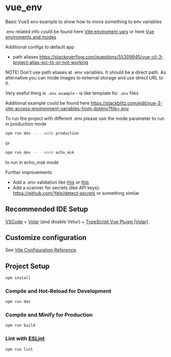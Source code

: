 # vue_env

Basic Vue3 env example to show how to move something to env variables

.env related info could be found here
[Vite enviroment vars](https://vitejs.dev/guide/env-and-mode.html)
or here [Vue enviroments and modes](https://cli.vuejs.org/guide/mode-and-env.html)

Additional configs to default app
- path aliases https://stackoverflow.com/questions/55309945/vue-cli-3-project-alias-src-to-or-not-working

NOTE! Don't use path aliases at .env variables. It should be a direct path. As alternative you can mode images to external storage and use direct URL to it.

Very eseful thing is `.env.example` - is like template for `.env` files

Additional example could be found here https://stackblitz.com/edit/vue-3-vite-access-environment-variables-from-dotenv?file=.env

To run the project with different .env please use the mode parameter
to run in production mode
```bash
npm run dev -- --mode production
```
or
```bash
npm run dev -- --mode echo_msk
```
to run in echo_msk mode

Further improvements
- Add a .env validation like [this](https://dotenv-linter.github.io/#/usage/compare) or [this](https://github.com/Julien-R44/vite-plugin-validate-env)
- Add a scanner for secrets (like API keys): https://github.com/Yelp/detect-secrets or something similar

## Recommended IDE Setup

[VSCode](https://code.visualstudio.com/) + [Volar](https://marketplace.visualstudio.com/items?itemName=Vue.volar) (and disable Vetur) + [TypeScript Vue Plugin (Volar)](https://marketplace.visualstudio.com/items?itemName=Vue.vscode-typescript-vue-plugin).

## Customize configuration

See [Vite Configuration Reference](https://vitejs.dev/config/).

## Project Setup

```sh
npm install
```

### Compile and Hot-Reload for Development

```sh
npm run dev
```

### Compile and Minify for Production

```sh
npm run build
```

### Lint with [ESLint](https://eslint.org/)

```sh
npm run lint
```


